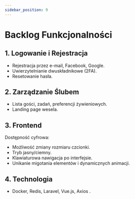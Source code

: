 ```yaml
---
sidebar_position: 9
---
```


# Backlog Funkcjonalności

## 1. Logowanie i Rejestracja
- Rejestracja przez e-mail, Facebook, Google.
- Uwierzytelnianie dwuskładnikowe (2FA).
- Resetowanie hasła.

## 2. Zarządzanie Ślubem
- Lista gości, zadań, preferencji żywieniowych.
- Landing page wesela.

## 3. Frontend
Dostępność cyfrowa:
- Możliwość zmiany rozmiaru czcionki.
- Tryb jasny/ciemny.
- Klawiaturowa nawigacja po interfejsie.
- Unikanie migotania elementów i dynamicznych animacji.


## 4. Technologia
- Docker, Redis, Laravel, Vue.js, Axios . 
